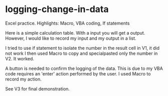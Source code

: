 # logging-change-in-data
Excel practice. Highlights: Macro, VBA coding, If statements

Here is a simple calculation table. With a input you will get a output. 
However, I would like to record my input and my output in a list. 

I tried to use if statement to isolate the number in the result cell in V1, it did not work
I then used Macro to copy and specialpasted only the number in V2. It worked. 

A button is needed to confirm the logging of the data. This is due to my VBA code requires an 'enter' action performed by the user. 
I used Macro to record my action. 

See V3 for final demonstration. 
